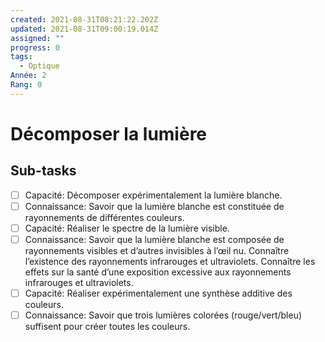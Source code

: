 ```yaml
---
created: 2021-08-31T08:21:22.202Z
updated: 2021-08-31T09:00:19.014Z
assigned: ""
progress: 0
tags:
  - Optique
Année: 2
Rang: 0
---
```


# Décomposer la lumière

## Sub-tasks

- [ ] Capacité: Décomposer expérimentalement la lumière blanche.
- [ ] Connaissance: Savoir que la lumière blanche est constituée de rayonnements de différentes couleurs.
- [ ] Capacité: Réaliser le spectre de la lumière visible.
- [ ] Connaissance: Savoir que la lumière blanche est composée de rayonnements visibles et d’autres invisibles à l’œil nu.
Connaître l’existence des rayonnements infrarouges et ultraviolets.
Connaître les effets sur la santé d’une exposition excessive aux rayonnements infrarouges et ultraviolets.
- [ ] Capacité: Réaliser expérimentalement une synthèse additive des couleurs.
- [ ] Connaissance: Savoir que trois lumières colorées (rouge/vert/bleu) suffisent pour créer toutes les couleurs.

